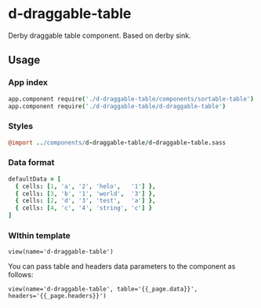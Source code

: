 d-draggable-table
=================
Derby draggable table component. Based on derby sink.

## Usage

### App index
```coffee
app.component require('./d-draggable-table/components/sortable-table')
app.component require('./d-draggable-table/d-draggable-table')
```

### Styles
```coffee
@import ../components/d-draggable-table/d-draggable-table.sass
```

### Data format
```coffee
defaultData = [ 
  { cells: [1, 'a', '2', 'helo',   '1'] },
  { cells: [3, 'b', '1', 'world',  '3'] },
  { cells: [2, 'd', '3', 'test',   'a'] },
  { cells: [4, 'c', '4', 'string', 'c'] } 
]

```

### WIthin template

```jade
view(name='d-draggable-table')
```
You can pass table and headers data parameters to the component as follows:
```jade
view(name='d-draggable-table', table='{{_page.data}}', headers='{{_page.headers}}')
```
